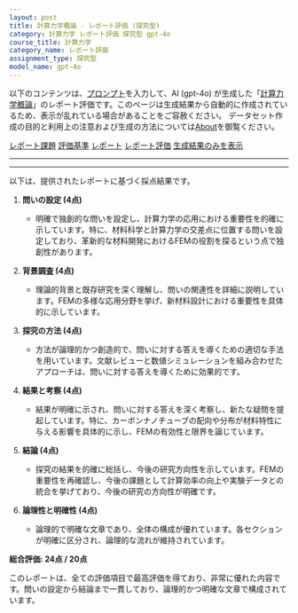```yaml
---
layout: post
title: 計算力学概論 - レポート評価 (探究型)
category: 計算力学 レポート評価 探究型 gpt-4o
course_title: 計算力学
category_name: レポート評価
assignment_type: 探究型
model_name: gpt-4o
---
```


以下のコンテンツは、[プロンプト](http://127.0.0.1:8000/generated/計算力学/gpt-4o/prompt_レポート評価-探究型.md)を入力して、AI (gpt-4o) が生成した「[計算力学概論](/contents/計算力学/)」のレポート評価です。このページは生成結果から自動的に作成されているため、表示が乱れている場合があることをご容赦ください。
データセット作成の目的と利用上の注意および生成の方法については[About](/About)を御覧ください。

[レポート課題](../レポート課題-探究型)
[評価基準](../評価基準-探究型)
[レポート](../レポート-探究型)
[レポート評価](../レポート評価-探究型)
[生成結果のみを表示](http://127.0.0.1:8000/generated/計算力学/gpt-4o/レポート評価-探究型.md)
  

***
***
  
以下は、提供されたレポートに基づく採点結果です。

1. **問いの設定 (4点)**
   - 明確で独創的な問いを設定し、計算力学の応用における重要性を的確に示しています。特に、材料科学と計算力学の交差点に位置する問いを設定しており、革新的な材料開発におけるFEMの役割を探るという点で独創性があります。

2. **背景調査 (4点)**
   - 理論的背景と既存研究を深く理解し、問いの関連性を詳細に説明しています。FEMの多様な応用分野を挙げ、新材料設計における重要性を具体的に示しています。

3. **探究の方法 (4点)**
   - 方法が論理的かつ創造的で、問いに対する答えを導くための適切な手法を用いています。文献レビューと数値シミュレーションを組み合わせたアプローチは、問いに対する答えを導くために効果的です。

4. **結果と考察 (4点)**
   - 結果が明確に示され、問いに対する答えを深く考察し、新たな疑問を提起しています。特に、カーボンナノチューブの配向や分布が材料特性に与える影響を具体的に示し、FEMの有効性と限界を論じています。

5. **結論 (4点)**
   - 探究の結果を的確に総括し、今後の研究方向性を示しています。FEMの重要性を再確認し、今後の課題として計算効率の向上や実験データとの統合を挙げており、今後の研究の方向性が明確です。

6. **論理性と明確性 (4点)**
   - 論理的で明確な文章であり、全体の構成が優れています。各セクションが明確に区分され、論理的な流れが維持されています。

**総合評価: 24点 / 20点**

このレポートは、全ての評価項目で最高評価を得ており、非常に優れた内容です。問いの設定から結論まで一貫しており、論理的かつ明確な文章で構成されています。
